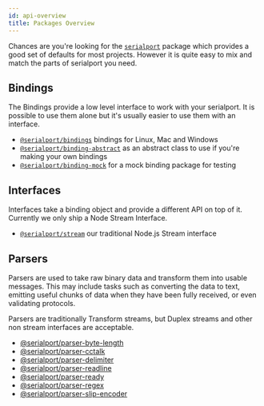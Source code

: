 ```yaml
---
id: api-overview
title: Packages Overview
---
```


Chances are you're looking for the [`serialport`](api-serialport.md) package which provides a good set of defaults for most projects. However it is quite easy to mix and match the parts of serialport you need.

## Bindings
The Bindings provide a low level interface to work with your serialport. It is possible to use them alone but it's usually easier to use them with an interface.
- [`@serialport/bindings`](api-bindings.md) bindings for Linux, Mac and Windows
- [`@serialport/binding-abstract`](api-bindings-abstract.md) as an abstract class to use if you're making your own bindings
- [`@serialport/binding-mock`](api-bindings-mock.md) for a mock binding package for testing

## Interfaces
Interfaces take a binding object and provide a different API on top of it. Currently we only ship a Node Stream Interface.

- [`@serialport/stream`](api-stream.md) our traditional Node.js Stream interface

## Parsers

Parsers are used to take raw binary data and transform them into usable messages. This may include tasks such as converting the data to text, emitting useful chunks of data when they have been fully received, or even validating protocols.

Parsers are traditionally Transform streams, but Duplex streams and other non stream interfaces are acceptable.

- [@serialport/parser-byte-length](api-parser-byte-length.md)
- [@serialport/parser-cctalk](api-parser-cctalk.md)
- [@serialport/parser-delimiter](api-parser-delimiter.md)
- [@serialport/parser-readline](api-parser-readline.md)
- [@serialport/parser-ready](api-parser-ready.md)
- [@serialport/parser-regex](api-parser-regex.md)
- [@serialport/parser-slip-encoder](api-parser-slip-encoder.md)

